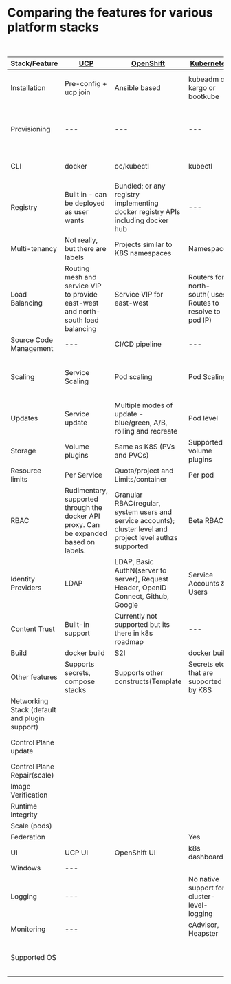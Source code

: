 # Comparing the features for various platform stacks

<br>

 |  Stack/Feature  |  <a href=https://docs.docker.com/datacenter/install/linux/>UCP</a>  |  <a href=https://github.com/openshift/openshift-ansible>OpenShift</a> <a href=https://install.openshift.com/></a>   |   <a href=https://github.com/kubernetes/kubernetes>Kubernetes</a>    |  <a href=https://github.com/apprenda/kismatic>Kismatic</a>   | <a href=https://www.ubuntu.com/containers/kubernetes>Canonical</a>  | <a href=https://coreos.com/tectonic/>Tectonic</a> | 
 |  -------------  |  -------------  | -------------  | -------------  | -------------  |  -------------  | ------------- |
 | Installation | Pre-config + ucp join | Ansible based | kubeadm or kargo or bootkube | kismatic install | conjure-up/juju charms | Graphical Installer, Terraform (alpha)
  | Provisioning | --- | --- | --- | --- | AWS, Rackspace, Google, Joyent, MAAS | AWS, Bare metal, Azure (alpha), OpenStack(pre-alpha) |
 | CLI | docker | oc/kubectl | kubectl |  kubectl; kismatic(for cluster ops) | kubectl | kubectl |
 | Registry | Built in - can be deployed as user wants | Bundled; or any registry implementing docker registry APIs including docker hub | --- | Docker Hub; Private docker registry | No | Quay |
 | Multi-tenancy | Not really, but there are labels  | Projects similar to K8S namespaces | Namespaces |  Namespaces | Namespaces | Namespaces |
 | Load Balancing | Routing mesh and service VIP to provide east-west and north-south load balancing | Service VIP for east-west |  Routers for north-south( uses Routes to resolve to pod IP) | No router; nginx for Ingress | No router |No router |
 | Source Code Management | --- | CI/CD pipeline | --- | --- | --- | - |
 | Scaling | Service Scaling | Pod scaling | Pod Scaling | Pod Scaling; Worker node could be added to cluster |  Pod Scaling | Pod Scaling | 
 | Updates | Service update | Multiple modes of update - blue/green, A/B, rolling and recreate | Pod level | Pod level  |  Pod level  | Pod level  | 
 | Storage | Volume plugins | Same as K8S (PVs and PVCs) | Supported volume plugins | GlusterFS | Same as K8S | Same as K8S |
 | Resource limits | Per Service | Quota/project and Limits/container | Per pod | Per pod | Per pod | Per pod | 
 | RBAC | Rudimentary, supported through the docker API proxy. Can be expanded based on labels. | Granular RBAC(regular, system users and service accounts); cluster level and project level authzs supported | Beta RBAC | Same as K8S | Same as K8s | Same as K8s|
 | Identity Providers  | LDAP |  LDAP, Basic AuthN(server to server), Request Header,  OpenID Connect,  Github, Google | Service Accounts & Users | Same as K8s |  Same as K8s | OIDC based, supports LDAP, SAML2.0, GitHub, Google|
 | Content Trust | Built-in support | Currently not supported but its there in k8s roadmap | --- | --- |  --- | Clair | 
 | Build | docker build | S2I |  docker build |  custom build  | --- | docker build |
 | Other features | Supports secrets, compose stacks | Supports other constructs(Template |  Secrets etc.) that are supported by K8S | Templates & Secrets | Same as K8s | Same as k8s |
 | Networking Stack (default and plugin support) |  |  |  | Calico ||  flannel |
 | Control Plane update |  |  |  | Yes |  Scale, version update? | Yes | Yes |
 | Control Plane Repair(scale) |  |  |  | No | ??? |  Yes |
 | Image Verification |  |  |  |  | No | Clair |
 | Runtime Integrity |  |  |  |  | No |-  |
 | Scale (pods) |  |  |  |  | - | - | 
 | Federation |  |  | Yes |  | Yes | Yes |
 | UI | UCP UI  | OpenShift UI | k8s dashboard | k8s dashboard | k8s dashboard | Tectonic Console | 
 | Windows | --- |  |  | Yes? | Yes | - |
 | Logging | --- |  | No native support for cluster-level-logging | ELK? | _ | - |
 | Monitoring | --- |  | cAdvisor, Heapster | Same as k8s | | Prometheus |
 | Supported OS |  |  |  | RHEL 7, CentOS 7, Ubuntu 16.04  | | Container Linux |
